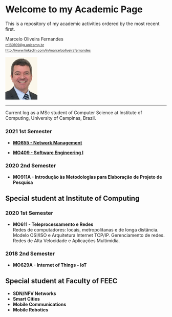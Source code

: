 # Welcome to my Academic Page

This is a repository of my academic activities ordered by the most recent first.  


Marcelo Oliveira Fernandes  
<span style="font-size:8pt"> m160109@g.unicamp.br  
http://www.linkedin.com/in/marcelooliveirafernandes  </span>

<img src="https://github.com/marceloofernandes/academic/blob/4c77d3615d4fba640951bd354622bae34c14c73c/pictures/IMG_7343%20copy_.jpg" width="100">

---

Current log as a MSc student of Computer Science at Institute of Computing, University of Campinas, Brazil.  

### 2021 1st Semester

- **[MO655 - Network Management](MO655-NetworkManagement.md)**

- **[MO409 - Software Engineering I](MO409-SoftwareEngineering1.md)**

### 2020 2nd Semester

- **MO911A - Introdução às Metodologias para Elaboração de Projeto de Pesquisa**


## Special student at Institute of Computing

### 2020 1st Semester

- **MO611 - Teleprocessamento e Redes**  
Redes de computadores: locais, metropolitanas e de longa distância. Modelo OSI/ISO e Arquitetura Internet TCP/IP. Gerenciamento de redes. Redes de Alta Velocidade e Aplicações Multimídia.

### 2018 2nd Semester

- **MO629A - Internet of Things - IoT**


## Special student at Faculty of FEEC

- **SDN/NFV Networks**
- **Smart Cities**
- **Mobile Communications**
- **Mobile Robotics**
